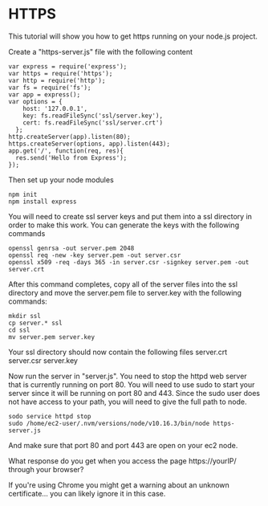 # HTTPS
This tutorial will show you how to get https running on your node.js project.

Create a "https-server.js" file with the following content
```
var express = require('express');
var https = require('https');
var http = require('http');
var fs = require('fs');
var app = express();
var options = {
    host: '127.0.0.1',
    key: fs.readFileSync('ssl/server.key'),
    cert: fs.readFileSync('ssl/server.crt')
  };
http.createServer(app).listen(80);
https.createServer(options, app).listen(443);
app.get('/', function(req, res){
  res.send('Hello from Express');
});
```
Then set up your node modules
```
npm init
npm install express
```
You will need to create ssl server keys and put them into a ssl directory in order to make this work.
You can generate the keys with the following commands 
```
openssl genrsa -out server.pem 2048
openssl req -new -key server.pem -out server.csr
openssl x509 -req -days 365 -in server.csr -signkey server.pem -out server.crt
```
After this command completes, copy all of the server files into the ssl directory and move the server.pem file to server.key with the following commands:
```
mkdir ssl
cp server.* ssl
cd ssl
mv server.pem server.key
```
Your ssl directory should now contain the following files
server.crt server.csr server.key

Now run the server in "server.js".  You need to stop the httpd web server that is currently running on port 80.  You will need to use sudo to start your server since it will be running on port 80 and 443.  Since the sudo user does not have access to your path, you will need to give the full path to node.
```
sodo service httpd stop
sudo /home/ec2-user/.nvm/versions/node/v10.16.3/bin/node https-server.js
```
And make sure that port 80 and port 443 are open on your ec2 node.

What response do you get when you access the page https://yourIP/ through your browser? 

If you're using Chrome you might get a warning about an unknown certificate... you can likely ignore it in this case.
